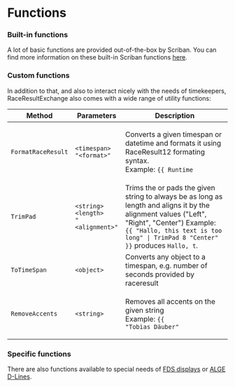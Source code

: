 # Functions

### Built-in functions <a href="#built-in-functions" id="built-in-functions"></a>

A lot of basic functions are provided out-of-the-box by Scriban. You can find more information on these built-in Scriban functions [here](https://github.com/scriban/scriban/blob/master/doc/builtins.md).

### Custom functions <a href="#custom-functions" id="custom-functions"></a>

In addition to that, and also to interact nicely with the needs of timekeepers, RaceResultExchange also comes with a wide range of utility functions:

| Method             | Parameters                                                                                         | Description                                                                                                                                                                                                                    |
| ------------------ | -------------------------------------------------------------------------------------------------- | ------------------------------------------------------------------------------------------------------------------------------------------------------------------------------------------------------------------------------ |
| `FormatRaceResult` | <p><code>&#x3C;timespan></code><br><code>"&#x3C;format>"</code></p>                                | <p>Converts a given timespan or datetime and formats it using RaceResult12 formating syntax.<br>Example: <code>{{ Runtime | FormatRaceResult "Hh:mm:ss,k" }}</code> produces <code>2:55:87,7</code>.</p>                       |
| `TrimPad`          | <p><code>&#x3C;string></code><br><code>&#x3C;length></code><br><code>"&#x3C;alignment>"</code></p> | Trims the or pads the given string to always be as long as length and aligns it by the alignment values ("Left", "Right", "Center") Example: `{{ "Hallo, this text is too long" \| TrimPad 8 "Center" }}` produces `Hallo, t`. |
| `ToTimeSpan`       | `<object>`                                                                                         | Converts any object to a timespan, e.g. number of seconds provided by raceresult                                                                                                                                               |
| `RemoveAccents`    | `<string>`                                                                                         | <p>Removes all accents on the given string<br>Example: <code>{{ "Tobìas Däuber" | RemoveAccents }}</code> produces <code>Tobias Dauber</code></p>                                                                              |

### Specific functions <a href="#specific-functions" id="specific-functions"></a>

There are also functions available to special needs of [FDS displays](https://dbnetsoft.github.io/RaceResultExchangeDocumentation/displayboards/fdsmled/scripting/) or [ALGE D-Lines](https://dbnetsoft.github.io/RaceResultExchangeDocumentation/displayboards/algegazdline/scripting/).
